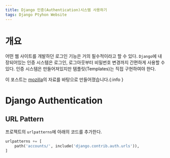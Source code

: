 ```yaml
---
title: Django 인증(Authentication)시스템 사용하기
tags: Django Ptyhon Website
---
```

# 개요
어떤 웹 사이트를 개발하던 로그인 기능은 거의 필수적이라고 할 수 있다. `Django`에 내장되어있는 인증 시스템은 로그인, 로그아웃부터 비밀번호 변경까지 간편하게 사용할 수 있다. 인증 시스템은 만들어져있지만 템플릿(Templates)는 직접 구현하여야 한다.

이 포스트는 [mozilla](https://developer.mozilla.org/ko/docs/Learn/Server-side/Django/Authentication)의 자료를 바탕으로 만들어졌습니다.{:info }

# Django Authentication
## URL Pattern
프로젝트의 `urlpatterns`에 아래의 코드를 추가한다.
```python
urlpatterns += [
    path('accounts/', include('django.contrib.auth.urls')),
]
```
